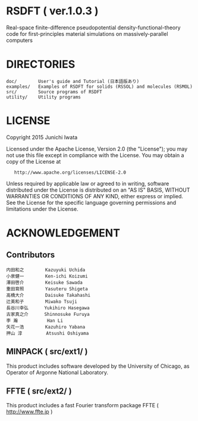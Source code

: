 # RSDFT ( ver.1.0.3 )

Real-space finite-difference pseudopotential density-functional-theory code for first-principles material simulations on massively-parallel computers

# DIRECTORIES
```
doc/		User's guide and Tutorial (日本語版あり)  
examples/	Examples of RSDFT for solids (RSSOL) and molecules (RSMOL)  
src/		Source programs of RSDFT  
utility/	Utility programs  
```
# LICENSE

   Copyright 2015 Junichi Iwata

   Licensed under the Apache License, Version 2.0 (the "License");
   you may not use this file except in compliance with the License.
   You may obtain a copy of the License at

       http://www.apache.org/licenses/LICENSE-2.0

   Unless required by applicable law or agreed to in writing, software
   distributed under the License is distributed on an "AS IS" BASIS,
   WITHOUT WARRANTIES OR CONDITIONS OF ANY KIND, either express or implied.
   See the License for the specific language governing permissions and
   limitations under the License.

# ACKNOWLEDGEMENT

## Contributors
```
内田和之        Kazuyuki Uchida  
小泉健一        Ken-ichi Koizumi  
澤田啓介        Keisuke Sawada  
重田育照        Yasuteru Shigeta  
高橋大介        Daisuke Takahashi  
辻美和子        Miwako Tsuji  
長谷川幸弘      Yukihiro Hasegawa  
古家真之介      Shinnosuke Furuya  
李 瀚           Han Li  
矢花一浩        Kazuhiro Yabana  
押山 淳         Atsushi Oshiyama  
```
## MINPACK ( src/ext1/ )

This product includes software developed by the University of Chicago, as Operator of Argonne National Laboratory.

## FFTE ( src/ext2/ )

This product includes a fast Fourier transform package FFTE
( http://www.ffte.jp )


